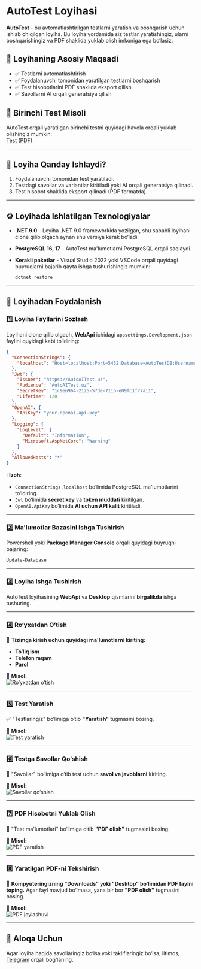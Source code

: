 # AutoTest Loyihasi

**AutoTest** - bu avtomatlashtirilgan testlarni yaratish va boshqarish uchun ishlab chiqilgan loyiha. Bu loyiha yordamida siz testlar yaratishingiz, ularni boshqarishingiz va PDF shaklida yuklab olish imkoniga ega bo‘lasiz.

## 📌 Loyihaning Asosiy Maqsadi

- ✅ Testlarni avtomatlashtirish  
- ✅ Foydalanuvchi tomonidan yaratilgan testlarni boshqarish  
- ✅ Test hisobotlarini PDF shaklida eksport qilish  
- ✅ Savollarni AI orqali generatsiya qilish  

## 📝 Birinchi Test Misoli

AutoTest orqali yaratilgan birinchi testni quyidagi havola orqali yuklab olishingiz mumkin:  
[Test (PDF)](https://github.com/foziljonovs/AutoTest/blob/master/Test_Birinchi%20test.pdf)

---

## 🔄 Loyiha Qanday Ishlaydi?

1. Foydalanuvchi tomonidan test yaratiladi.
2. Testdagi savollar va variantlar kiritiladi yoki AI orqali generatsiya qilinadi.
3. Test hisobot shaklida eksport qilinadi (PDF formatda).

---

## ⚙️ Loyihada Ishlatilgan Texnologiyalar

- **.NET 9.0** - Loyiha .NET 9.0 frameworkida yozilgan, shu sababli loyihani clone qilib olgach aynan shu versiya kerak bo‘ladi.
- **PostgreSQL 16, 17** - AutoTest ma'lumotlarni PostgreSQL orqali saqlaydi.
- **Kerakli paketlar** - Visual Studio 2022 yoki VSCode orqali quyidagi buyruqlarni bajarib qayta ishga tushurishingiz mumkin:
  
  ```powershell
  dotnet restore
  ```

---

## 🚀 Loyihadan Foydalanish

### 1️⃣ Loyiha Fayllarini Sozlash

Loyihani clone qilib olgach, **WebApi** ichidagi `appsettings.Development.json` faylini quyidagi kabi to‘ldiring:

```json
{
  "ConnectionStrings": {
    "localhost": "Host=localhost;Port=5432;Database=AutoTestDB;Username=your-username;Password=your-password"
  },
  "Jwt": {
    "Issuer": "https://AutoAITest.uz",
    "Audience": "AutoAITest.uz",
    "SecretKey": "1c9e6964-2125-57de-711b-e09fc1f77ai1",
    "Lifetime": 120
  },
  "OpenAI": {
    "ApiKey": "your-openai-api-key"
  },
  "Logging": {
    "LogLevel": {
      "Default": "Information",
      "Microsoft.AspNetCore": "Warning"
    }
  },
  "AllowedHosts": "*"
}
```

ℹ️ **Izoh**:
- `ConnectionStrings.localhost` bo‘limida PostgreSQL ma'lumotlarini to‘ldiring.
- `Jwt` bo‘limida **secret key** va **token muddati** kiritilgan.
- `OpenAI.ApiKey` bo‘limida **AI uchun API kalit** kiritiladi.

---

### 2️⃣ Ma'lumotlar Bazasini Ishga Tushirish

Powershell yoki **Package Manager Console** orqali quyidagi buyruqni bajaring:

```powershell
Update-Database
```

---

### 3️⃣ Loyiha Ishga Tushirish

AutoTest loyihasining **WebApi** va **Desktop** qismlarini **birgalikda** ishga tushuring.

---

### 4️⃣ Ro‘yxatdan O‘tish

🔹 **Tizimga kirish uchun quyidagi ma'lumotlarni kiriting:**
   - **To‘liq ism**
   - **Telefon raqam**
   - **Parol**

📌 **Misol:**  
![Ro‘yxatdan o‘tish](https://your-image-link.com/register-example.png)

---

### 5️⃣ Test Yaratish

✅ "Testlaringiz" bo‘limiga o‘tib **"Yaratish"** tugmasini bosing.

📌 **Misol:**  
![Test yaratish](https://your-image-link.com/create-test-example.png)

---

### 6️⃣ Testga Savollar Qo‘shish

📌 "Savollar" bo‘limiga o‘tib test uchun **savol va javoblarni** kiriting.

📌 **Misol:**  
![Savollar qo‘shish](https://your-image-link.com/add-questions-example.png)

---

### 7️⃣ PDF Hisobotni Yuklab Olish

📌 "Test ma'lumotlari" bo‘limiga o‘tib **"PDF olish"** tugmasini bosing.

📌 **Misol:**  
![PDF yaratish](https://your-image-link.com/download-pdf-example.png)

---

### 8️⃣ Yaratilgan PDF-ni Tekshirish

📌 **Kompyuteringizning "Downloads" yoki "Desktop" bo‘limidan PDF faylni toping.** Agar fayl mavjud bo‘lmasa, yana bir bor **"PDF olish"** tugmasini bosing.

📌 **Misol:**  
![PDF joylashuvi](https://your-image-link.com/check-pdf-example.png)

---

## 📩 Aloqa Uchun

Agar loyiha haqida savollaringiz bo‘lsa yoki takliflaringiz bo‘lsa, iltimos, [Telegram](https://t.me/foziljonovs) orqali bog‘laning.

